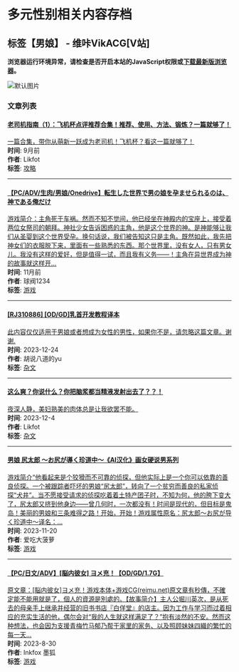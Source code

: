 # 多元性别相关内容存档

## 标签【男娘】 - 维咔VikACG[V站]

**浏览器运行环境异常，请检查是否开启本站的JavaScript权限或[下载最新版浏览器](https://www.xbext.com/download/xbrowser-release.apk)。**

![默认图片](/assets/next/default.DNj1PeyB.jpg)

### 文章列表

#### [老司机指南（1）：飞机杯点评推荐合集！推荐、使用、方法、锻炼？一篇就够了！](/p/190537.html)
[一篇合集，带你从萌新一跃成为老司机！飞机杯？看这一篇就够了！](/p/190537.html)  
**时间**: 9月前  
**作者**: Likfot  
**标签**: [攻略](https://www.vikacg.com/reads/tutorial)

---

#### [【PC/ADV/生肉/男娘/Onedrive】転生した世界で男の娘を孕ませられるのは、神である俺だけ](/p/184760.html)
[游戏简介：主角死于车祸。然而不知不觉间，他已经坐在神殿内的宝座上，接受着两位女祭司的朝拜。神社少女告诉困惑的主角，他是这个世界的神。是神能够让我们从圣婴到这个世界受孕。换句话说，我们被告知这只是主角。既然如此，我先把神女们的衣服脱下来，里面有一些熟悉的东西。那个世界里，没有女人，只有男女儿。我没有这样的爱好，但是值得一试，而且我有义务——！主角在异世界成为神的故事就这样开…](/p/184760.html)  
**时间**: 11月前  
**作者**: 球阀1234  
**标签**: [游戏](https://www.vikacg.com/resources/game)

---

#### [\[RJ310886\] \[OD/GD\]乳首开发教程译本](/p/180407.html)
[此内容仅仅适用于男娘或者想成为女性的男性，如果你不是，请忽略这篇文章。谢谢.](/p/180407.html)  
**时间**: 2023-12-24  
**作者**: 胡说八道的yu  
**标签**: [杂文](https://www.vikacg.com/reads/others)

---

#### [这么爽？你说什么？你把脑浆都当精液发射出去了？？！](/p/178131.html)
[夜深人静，美妇熟美的肉体总是让我欲罢不能。](/p/178131.html)  
**时间**: 2023-12-4  
**作者**: Likfot  
**标签**: [杂文](https://www.vikacg.com/reads/others)

---

#### [男娘 尻太郎 ～お尻が導く珍道中～《AI汉化》画女硬说男系列](/p/176591.html)
[游戏简介“他看起来是个狡猾而不可靠的侦探，但他实际上是一个你可以依靠的善良侦探。一个被跟踪者吓坏的男娘“尻太郎”，转向了一个贫穷而善良的私家侦探“犬井”。当不愿接受请求的侦探吃着着土特产团子时，不知为何，他的胯下变大了，尻太郎又挤到他身边——曾几何时，一次都没有！时间是现代的，但目标是鬼岛！美丽的男娘和三条难得之路！开始，开始！游戏属性原名：尻太郎～お尻が导く珍道中～译名：…](/p/176591.html)  
**时间**: 2023-11-20  
**作者**: 爱吃大菠萝  
**标签**: [游戏](https://www.vikacg.com/resources/game)

---

#### [【PC/日文/ADV】\[脳内彼女\] ヨメ充！【OD/GD/1.7G】](/p/170066.html)
[原文章：\[脳内彼女\]ヨメ充！游戏本体+游戏CG(reimu.net)原文章有秒傳，不確定能不能用就是了，個人的資源是別處的。【故事简介】主人公堀川英次，是从死去的母亲手上继承并经营的旧书书店『白佯堂』的店主。因为工作与学习而过着相应的充实生活的他，偶尔会对“我的人生就这样满足了？”抱有淡然的不安。然而这种想法，也会因为支援青梅竹马郁乃帮干家里的家务、以及照顾妹妹四織的繁忙的每一天…](/p/170066.html)  
**时间**: 2023-8-30  
**作者**: Inkfox 墨狐  
**标签**: [游戏](https://www.vikacg.com/resources/game)